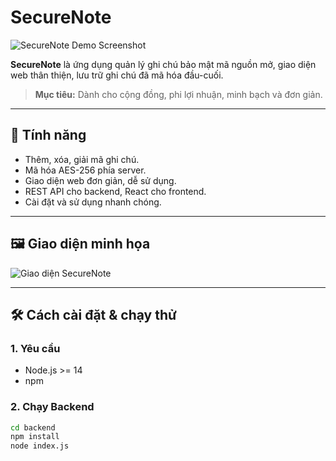 # SecureNote

![SecureNote Demo Screenshot](assets/demo.png)

**SecureNote** là ứng dụng quản lý ghi chú bảo mật mã nguồn mở, giao diện web thân thiện, lưu trữ ghi chú đã mã hóa đầu-cuối.  
> **Mục tiêu:** Dành cho cộng đồng, phi lợi nhuận, minh bạch và đơn giản.

---

## 🚀 **Tính năng**

- Thêm, xóa, giải mã ghi chú.
- Mã hóa AES-256 phía server.
- Giao diện web đơn giản, dễ sử dụng.
- REST API cho backend, React cho frontend.
- Cài đặt và sử dụng nhanh chóng.

---

## 🖼️ **Giao diện minh họa**

![Giao diện SecureNote](assets/demo.png)

---

## 🛠️ **Cách cài đặt & chạy thử**

### 1. **Yêu cầu**
- Node.js >= 14
- npm

### 2. **Chạy Backend**

```bash
cd backend
npm install
node index.js
